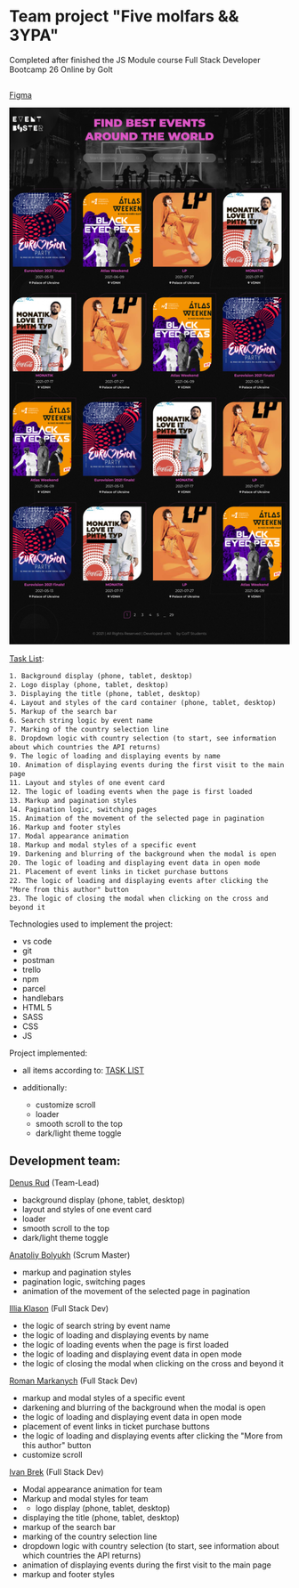 # Team project "Five molfars && 3YPA"

Completed after finished the JS Module course Full Stack Developer Bootcamp 26
Online by GoIt

##

[Figma](<https://www.figma.com/file/AOs5DvnIvdZ67VSFGB2vXc/EVENT-BOOSTER-(Copy)?node-id=0%3A1>)

![Screenshot](./assets/status.png)

[Task List](https://docs.google.com/spreadsheets/d/18ZVUlEGkuRkVgS3UyUZ-1_SAuVJoNGjzhUcUF3xOhRQ/edit#gid=0):

```
1. Background display (phone, tablet, desktop)
2. Logo display (phone, tablet, desktop)
3. Displaying the title (phone, tablet, desktop)
4. Layout and styles of the card container (phone, tablet, desktop)
5. Markup of the search bar
6. Search string logic by event name
7. Marking of the country selection line
8. Dropdown logic with country selection (to start, see information about which countries the API returns)
9. The logic of loading and displaying events by name
10. Animation of displaying events during the first visit to the main page
11. Layout and styles of one event card
12. The logic of loading events when the page is first loaded
13. Markup and pagination styles
14. Pagination logic, switching pages
15. Animation of the movement of the selected page in pagination
16. Markup and footer styles
17. Modal appearance animation
18. Markup and modal styles of a specific event
19. Darkening and blurring of the background when the modal is open
20. The logic of loading and displaying event data in open mode
21. Placement of event links in ticket purchase buttons
22. The logic of loading and displaying events after clicking the "More from this author" button
23. The logic of closing the modal when clicking on the cross and beyond it
```

Technologies used to implement the project:

- vs code
- git
- postman
- trello
- npm
- parcel
- handlebars
- HTML 5
- SASS
- CSS 
- JS

Project implemented:

- all items according to:
  [TASK LIST](https://docs.google.com/spreadsheets/d/18ZVUlEGkuRkVgS3UyUZ-1_SAuVJoNGjzhUcUF3xOhRQ/edit#gid=0)

- additionally:
  - customize scroll
  - loader
  - smooth scroll to the top
  - dark/light theme toggle

## Development team:

[Denus Rud](https://github.com/illFoXlli) (Team-Lead)

- background display (phone, tablet, desktop)
- layout and styles of one event card
- loader
- smooth scroll to the top
- dark/light theme toggle

[Anatoliy Bolyukh](https://github.com/ivan-box) (Scrum Master)

- markup and pagination styles
- pagination logic, switching pages
- animation of the movement of the selected page in pagination

[Illia Klason](https://github.com/IlliaKlason) (Full Stack Dev)

- the logic of search string by event name
- the logic of loading and displaying events by name
- the logic of loading events when the page is first loaded
- the logic of loading and displaying event data in open mode
- the logic of closing the modal when clicking on the cross and beyond it

[Roman Markanych](https://github.com/rmarkanych) (Full Stack Dev)

- markup and modal styles of a specific event
- darkening and blurring of the background when the modal is open
- the logic of loading and displaying event data in open mode
- placement of event links in ticket purchase buttons
- the logic of loading and displaying events after clicking the "More from this
  author" button
- customize scroll

[Ivan Brek](https://github.com/ivan-box) (Full Stack Dev)

- Modal appearance animation for team
- Markup and modal styles for team
- - logo display (phone, tablet, desktop)
- displaying the title (phone, tablet, desktop)
- markup of the search bar
- marking of the country selection line
- dropdown logic with country selection (to start, see information about which
  countries the API returns)
- animation of displaying events during the first visit to the main page
- markup and footer styles
